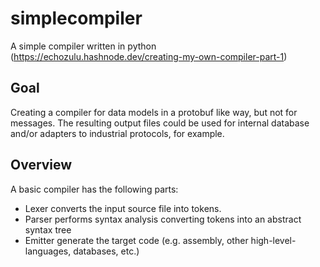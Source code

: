 # simplecompiler
A simple compiler written in python
(https://echozulu.hashnode.dev/creating-my-own-compiler-part-1)

## Goal
Creating a compiler for data models in a protobuf like way, but not for messages.
The resulting output files could be used for internal database and/or adapters to industrial protocols, for example.

## Overview
A basic compiler has the following parts:
- Lexer converts the input source file into tokens.
- Parser performs syntax analysis converting tokens into an abstract syntax tree
- Emitter generate the target code (e.g. assembly, other high-level-languages, databases, etc.)
